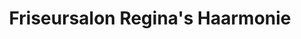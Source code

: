 ---
title: "Friseursalon Regina's Haarmonie"
url: /bodenwerder/friseursalon-reginas-haarmonie/
shop: Friseur
---